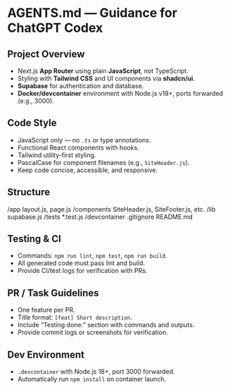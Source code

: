 # AGENTS.md — Guidance for ChatGPT Codex

## Project Overview
- Next.js **App Router** using plain **JavaScript**, not TypeScript.
- Styling with **Tailwind CSS** and UI components via **shadcn/ui**.
- **Supabase** for authentication and database.
- **Docker/devcontainer** environment with Node.js v18+, ports forwarded (e.g., 3000).

## Code Style
- JavaScript only — no `.ts` or type annotations.
- Functional React components with hooks.
- Tailwind utility-first styling.
- PascalCase for component filenames (e.g., `SiteHeader.js`).
- Keep code concise, accessible, and responsive.

## Structure
/app
layout.js, page.js
/components
SiteHeader.js, SiteFooter.js, etc.
/lib
supabase.js
/tests
*.test.js
/devcontainer
.gitignore
README.md

## Testing & CI
- Commands: `npm run lint`, `npm test`, `npm run build`.
- All generated code must pass lint and build.
- Provide CI/test logs for verification with PRs.

## PR / Task Guidelines
- One feature per PR.
- Title format: `[feat] Short description`.
- Include “Testing done:” section with commands and outputs.
- Provide commit logs or screenshots for verification.

## Dev Environment
- `.devcontainer` with Node.js 18+, port 3000 forwarded.
- Automatically run `npm install` on container launch.
